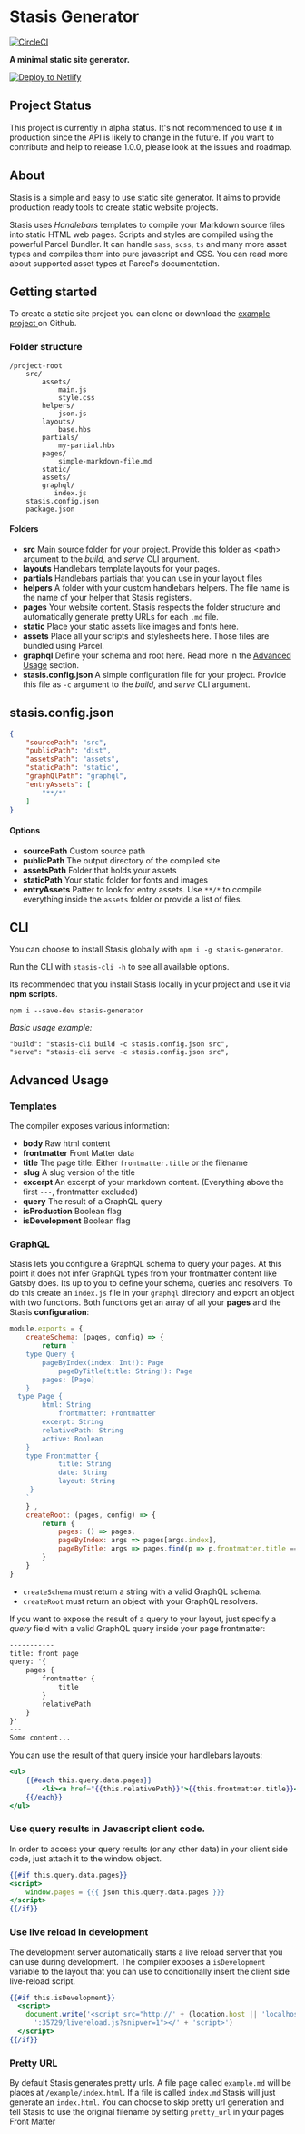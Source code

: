 # Stasis Generator 
[![CircleCI](https://circleci.com/gh/Gioni06/stasis-generator/tree/master.svg?style=svg)](https://circleci.com/gh/Gioni06/stasis-generator/tree/master)

**A minimal static site generator.**

[![Deploy to Netlify](https://www.netlify.com/img/deploy/button.svg)](https://app.netlify.com/start/deploy?repository=https://github.com/Gioni06/stasis-basic-example)

## Project Status

This project is currently in alpha status. It's not recommended to use it in production since the API is likely to change in the future. If you want to contribute and help to release 1.0.0, please look at the issues and roadmap.

## About

Stasis is a simple and easy to use static site generator. It aims to provide production ready tools to create static website projects.

Stasis uses *Handlebars* templates to compile your Markdown source files into static HTML web pages. Scripts and styles are compiled using the powerful Parcel Bundler. It can handle `sass`, `scss`, `ts` and many more asset types and compiles them into pure javascript and CSS. You can read more about supported asset types at Parcel's documentation.

## Getting started

To create a static site project you can clone or download the [example project ](https://github.com/Gioni06/stasis-basic-example) on Github.

### Folder structure

```
/project-root
    src/
        assets/
            main.js
            style.css
        helpers/
            json.js
        layouts/
            base.hbs
        partials/
            my-partial.hbs
        pages/
            simple-markdown-file.md
        static/
        assets/
        graphql/
           index.js
    stasis.config.json
    package.json
``` 
#### Folders

- **src** Main source folder for your project. Provide this folder as \<path\> argument to the *build*, and *serve* CLI argument.
- **layouts** Handlebars template layouts for your pages.
- **partials** Handlebars partials that you can use in your layout files
- **helpers** A folder with your custom handlebars helpers. The file name is the name of your helper that  Stasis registers.
- **pages** Your website content. Stasis respects the folder structure and automatically generate pretty URLs for each `.md` file.
- **static** Place your static assets like images and fonts here.
- **assets** Place all your scripts and stylesheets here. Those files are bundled using Parcel.
- **graphql** Define your schema and root here. Read more in the [Advanced Usage](#advanced-usage) section.
- **stasis.config.json**  A simple configuration file for your project. Provide this file as `-c` argument to the *build*, and *serve* CLI argument.

## stasis.config.json

```json
{
    "sourcePath": "src",
    "publicPath": "dist",
    "assetsPath": "assets",
    "staticPath": "static",
    "graphQlPath": "graphql",
    "entryAssets": [
        "**/*"
    ]
}
```

#### Options

-  **sourcePath** Custom source path
-  **publicPath** The output directory of the compiled site
-  **assetsPath** Folder that holds your assets
-  **staticPath** Your static folder for fonts and images
-  **entryAssets** Patter to look for entry assets. Use `**/*` to compile everything inside the `assets` folder or provide a list of files.

## CLI

You can choose to install Stasis globally with `npm i -g stasis-generator`.

Run the CLI with `stasis-cli -h` to see all available options.

Its recommended that you install Stasis locally in your project and use it via **npm scripts**.

`npm i --save-dev stasis-generator`

*Basic usage example:*
```
"build": "stasis-cli build -c stasis.config.json src",
"serve": "stasis-cli serve -c stasis.config.json src",
```

## Advanced Usage

### Templates

The compiler exposes various information:

- **body** Raw html content
- **frontmatter** Front Matter data
- **title** The page title. Either `frontmatter.title` or the filename
- **slug** A slug version of the title
- **excerpt** An excerpt of your markdown content. (Everything above the first `---`, frontmatter excluded)
- **query** The result of a GraphQL query
- **isProduction** Boolean flag
- **isDevelopment** Boolean flag


### GraphQL
Stasis lets you configure a GraphQL schema to query your pages. At this point it does not infer GraphQL types from your frontmatter content like Gatsby does. Its up to you to define your schema, queries and resolvers.
To do this create an `index.js` file in your `graphql` directory and export an object with two functions. Both functions get an array of all your **pages** and the Stasis **configuration**:

```js
module.exports = {
	createSchema: (pages, config) => {
		return `
	type Query {
        pageByIndex(index: Int!): Page
		    pageByTitle(title: String!): Page
        pages: [Page]
    }
  type Page {
        html: String
		    frontmatter: Frontmatter
        excerpt: String
        relativePath: String
        active: Boolean
    }
	type Frontmatter {
		    title: String
		    date: String
		    layout: String
	 }
	`
	} ,
	createRoot: (pages, config) => {
		return {
			pages: () => pages,
			pageByIndex: args => pages[args.index],
			pageByTitle: args => pages.find(p => p.frontmatter.title === args.title)
		}
	}
}
```

- `createSchema` must return a string with a valid GraphQL schema.
- `createRoot` must return an object with your GraphQL resolvers.

If you want to expose the result of a query to your layout, just specify a *query* field with a valid GraphQL query inside your page frontmatter:

```markdown
-----------
title: front page
query: '{
    pages {
        frontmatter {
            title
        }
        relativePath
    }
}'
---
Some content...
```

You can use the result of that query inside your handlebars layouts:

```handlebars
<ul>
    {{#each this.query.data.pages}}
        <li><a href="{{this.relativePath}}">{{this.frontmatter.title}}</a></li>
    {{/each}}
</ul>
```

### Use query results in Javascript client code.

In order to access your query results (or any other data) in your client side code, just attach it to the window object.

```handlebars
{{#if this.query.data.pages}}
<script>
    window.pages = {{{ json this.query.data.pages }}}
</script>
{{/if}}
```

### Use live reload in development

The development server automatically starts a live reload server that you can use during development.
The compiler exposes a `isDevelopment` variable to the layout that you can use to conditionally insert the client side live-reload script.

```handlebars
{{#if this.isDevelopment}}
  <script>
    document.write('<script src="http://' + (location.host || 'localhost').split(':')[0] +
      ':35729/livereload.js?snipver=1"></' + 'script>')
  </script>
{{/if}}
```

### Pretty URL

By default Stasis generates pretty urls. A file page called `example.md` will be places at `/example/index.html`. 
If a file is called `index.md` Stasis will just generate an `index.html`. 
You can choose to skip pretty url generation and tell Stasis to use the original filename by setting `pretty_url` in your pages Front Matter
